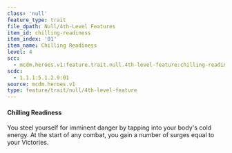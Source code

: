 ```yaml
---
class: 'null'
feature_type: trait
file_dpath: Null/4th-Level Features
item_id: chilling-readiness
item_index: '01'
item_name: Chilling Readiness
level: 4
scc:
  - mcdm.heroes.v1:feature.trait.null.4th-level-feature:chilling-readiness
scdc:
  - 1.1.1:5.1.2.9:01
source: mcdm.heroes.v1
type: feature/trait/null/4th-level-feature
---
```


#### Chilling Readiness

You steel yourself for imminent danger by tapping into your body's cold energy. At the start of any combat, you gain a number of surges equal to your Victories.
